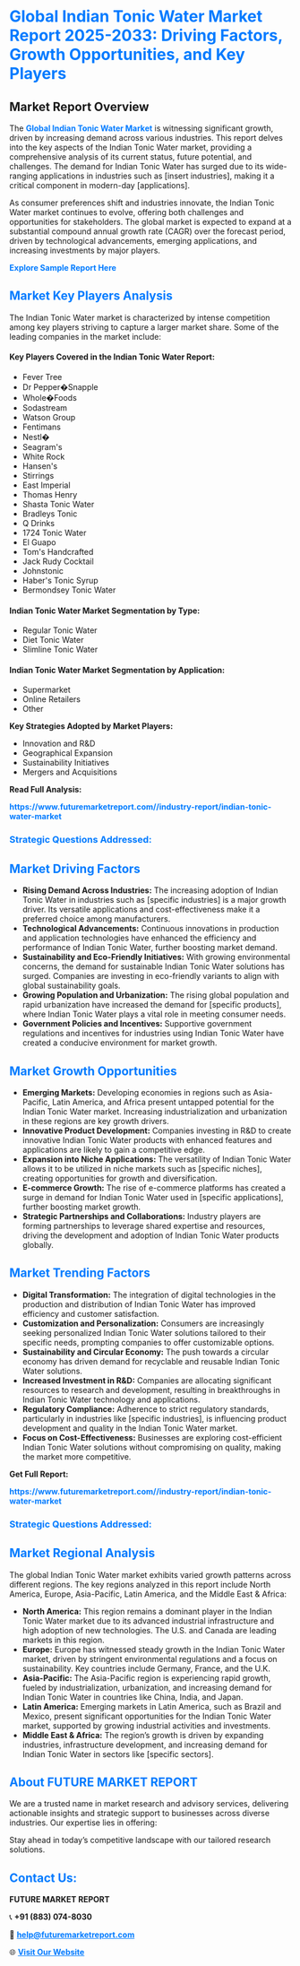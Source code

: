 <h1 style="color: #007BFF;">Global Indian Tonic Water Market Report 2025-2033: Driving Factors, Growth Opportunities, and Key Players</h1>

<section id="overview">
<h2>Market Report Overview</h2>
<p>The <a href="https://www.futuremarketreport.com//industry-report/indian-tonic-water-market" style="color: #007BFF; text-decoration: none;"><strong>Global Indian Tonic Water Market</strong></a> is witnessing significant growth, driven by increasing demand across various industries. This report delves into the key aspects of the Indian Tonic Water market, providing a comprehensive analysis of its current status, future potential, and challenges. The demand for Indian Tonic Water has surged due to its wide-ranging applications in industries such as [insert industries], making it a critical component in modern-day [applications].</p>
<p>As consumer preferences shift and industries innovate, the Indian Tonic Water market continues to evolve, offering both challenges and opportunities for stakeholders. The global market is expected to expand at a substantial compound annual growth rate (CAGR) over the forecast period, driven by technological advancements, emerging applications, and increasing investments by major players.</p>
</section>

<section id="overview">
<p><a href="https://www.futuremarketreport.com//request-sample/reportId=90741" style="color: #007BFF; text-decoration: none;"><strong>Explore Sample Report Here</strong></a></p>
</section>

<section id="key-players">
<h2 style="color: #007BFF;">Market Key Players Analysis</h2>
<p>The Indian Tonic Water market is characterized by intense competition among key players striving to capture a larger market share. Some of the leading companies in the market include:</p>
<h4>Key Players Covered in the Indian Tonic Water Report:</h4>
<ul><li>Fever Tree</li><li>Dr Pepper�Snapple</li><li>Whole�Foods</li><li>Sodastream</li><li>Watson Group</li><li>Fentimans</li><li>Nestl�</li><li>Seagram&#039;s</li><li>White Rock</li><li>Hansen&#039;s</li><li>Stirrings</li><li>East Imperial</li><li>Thomas Henry</li><li>Shasta Tonic Water</li><li>Bradleys Tonic</li><li>Q Drinks</li><li>1724 Tonic Water</li><li>El Guapo</li><li>Tom&#039;s Handcrafted</li><li>Jack Rudy Cocktail</li><li>Johnstonic</li><li>Haber&#039;s Tonic Syrup</li><li>Bermondsey Tonic Water</li></ul>
<h4>Indian Tonic Water Market Segmentation by Type:</h4>
<ul><li>Regular Tonic Water</li><li>Diet Tonic Water</li><li>Slimline Tonic Water</li></ul>

<h4>Indian Tonic Water Market Segmentation by Application:</h4>
<ul><li>Supermarket</li><li>Online Retailers</li><li>Other</li></ul>
<p><strong>Key Strategies Adopted by Market Players:</strong></p>
<ul>
<li>Innovation and R&D</li>
<li>Geographical Expansion</li>
<li>Sustainability Initiatives</li>
<li>Mergers and Acquisitions</li>
</ul>
</section>

<section>
<p><strong>Read Full Analysis: </strong></p><a href="https://www.futuremarketreport.com//industry-report/indian-tonic-water-market" style="color: #007BFF; text-decoration: none;"><strong>https://www.futuremarketreport.com//industry-report/indian-tonic-water-market</strong></a>
<h3 style="color: #007BFF;">Strategic Questions Addressed:</h3>
</section>

<section id="driving-factors">
<h2 style="color: #007BFF;">Market Driving Factors</h2>
<ul>
<li><strong>Rising Demand Across Industries:</strong> The increasing adoption of Indian Tonic Water in industries such as [specific industries] is a major growth driver. Its versatile applications and cost-effectiveness make it a preferred choice among manufacturers.</li>
<li><strong>Technological Advancements:</strong> Continuous innovations in production and application technologies have enhanced the efficiency and performance of Indian Tonic Water, further boosting market demand.</li>
<li><strong>Sustainability and Eco-Friendly Initiatives:</strong> With growing environmental concerns, the demand for sustainable Indian Tonic Water solutions has surged. Companies are investing in eco-friendly variants to align with global sustainability goals.</li>
<li><strong>Growing Population and Urbanization:</strong> The rising global population and rapid urbanization have increased the demand for [specific products], where Indian Tonic Water plays a vital role in meeting consumer needs.</li>
<li><strong>Government Policies and Incentives:</strong> Supportive government regulations and incentives for industries using Indian Tonic Water have created a conducive environment for market growth.</li>
</ul>
</section>

<section id="growth-opportunities">
<h2 style="color: #007BFF;">Market Growth Opportunities</h2>
<ul>
<li><strong>Emerging Markets:</strong> Developing economies in regions such as Asia-Pacific, Latin America, and Africa present untapped potential for the Indian Tonic Water market. Increasing industrialization and urbanization in these regions are key growth drivers.</li>
<li><strong>Innovative Product Development:</strong> Companies investing in R&D to create innovative Indian Tonic Water products with enhanced features and applications are likely to gain a competitive edge.</li>
<li><strong>Expansion into Niche Applications:</strong> The versatility of Indian Tonic Water allows it to be utilized in niche markets such as [specific niches], creating opportunities for growth and diversification.</li>
<li><strong>E-commerce Growth:</strong> The rise of e-commerce platforms has created a surge in demand for Indian Tonic Water used in [specific applications], further boosting market growth.</li>
<li><strong>Strategic Partnerships and Collaborations:</strong> Industry players are forming partnerships to leverage shared expertise and resources, driving the development and adoption of Indian Tonic Water products globally.</li>
</ul>
</section>

<section id="trending-factors">
<h2 style="color: #007BFF;">Market Trending Factors</h2>
<ul>
<li><strong>Digital Transformation:</strong> The integration of digital technologies in the production and distribution of Indian Tonic Water has improved efficiency and customer satisfaction.</li>
<li><strong>Customization and Personalization:</strong> Consumers are increasingly seeking personalized Indian Tonic Water solutions tailored to their specific needs, prompting companies to offer customizable options.</li>
<li><strong>Sustainability and Circular Economy:</strong> The push towards a circular economy has driven demand for recyclable and reusable Indian Tonic Water solutions.</li>
<li><strong>Increased Investment in R&D:</strong> Companies are allocating significant resources to research and development, resulting in breakthroughs in Indian Tonic Water technology and applications.</li>
<li><strong>Regulatory Compliance:</strong> Adherence to strict regulatory standards, particularly in industries like [specific industries], is influencing product development and quality in the Indian Tonic Water market.</li>
<li><strong>Focus on Cost-Effectiveness:</strong> Businesses are exploring cost-efficient Indian Tonic Water solutions without compromising on quality, making the market more competitive.</li>
</ul>
</section>

<section>
<p><strong>Get Full Report: </strong></p><a href="https://www.futuremarketreport.com//industry-report/indian-tonic-water-market" style="color: #007BFF; text-decoration: none;"><strong>https://www.futuremarketreport.com//industry-report/indian-tonic-water-market</strong></a>
<h3 style="color: #007BFF;">Strategic Questions Addressed:</h3>
</section>


<section id="regional-analysis">
<h2 style="color: #007BFF;">Market Regional Analysis</h2>
<p>The global Indian Tonic Water market exhibits varied growth patterns across different regions. The key regions analyzed in this report include North America, Europe, Asia-Pacific, Latin America, and the Middle East & Africa:</p>
<ul>
<li><strong>North America:</strong> This region remains a dominant player in the Indian Tonic Water market due to its advanced industrial infrastructure and high adoption of new technologies. The U.S. and Canada are leading markets in this region.</li>
<li><strong>Europe:</strong> Europe has witnessed steady growth in the Indian Tonic Water market, driven by stringent environmental regulations and a focus on sustainability. Key countries include Germany, France, and the U.K.</li>
<li><strong>Asia-Pacific:</strong> The Asia-Pacific region is experiencing rapid growth, fueled by industrialization, urbanization, and increasing demand for Indian Tonic Water in countries like China, India, and Japan.</li>
<li><strong>Latin America:</strong> Emerging markets in Latin America, such as Brazil and Mexico, present significant opportunities for the Indian Tonic Water market, supported by growing industrial activities and investments.</li>
<li><strong>Middle East & Africa:</strong> The region’s growth is driven by expanding industries, infrastructure development, and increasing demand for Indian Tonic Water in sectors like [specific sectors].</li>
</ul>
</section>

<footer>
<h2 style="color: #007BFF;">About FUTURE MARKET REPORT</h2>
<p>We are a trusted name in market research and advisory services, delivering actionable insights and strategic support to businesses across diverse industries. Our expertise lies in offering:</p>

<p>Stay ahead in today’s competitive landscape with our tailored research solutions.</p>

<h2 style="color: #007BFF;">Contact Us:</h2>
<p><strong>FUTURE MARKET REPORT</strong></p>
<p>📞 <strong>+91 (883) 074-8030</strong></p>
<p>📧 <strong><a href="mailto:help@futuremarketreport.com" style="color: #007BFF;">help@futuremarketreport.com</a></strong></p>
<p>🌐 <strong><a href="https://www.futuremarketreport.com/" style="color: #007BFF;">Visit Our Website</a></strong></p>
</footer>
